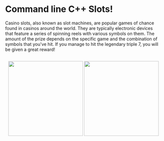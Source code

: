 # Command line C++ Slots!

Casino slots, also known as slot machines, are popular games of chance found in casinos around the world. 
They are typically electronic devices that feature a series of spinning reels with various symbols on them. 
The amount of the prize depends on the specific game and the combination of symbols that you've hit. 
If you manage to hit the legendary triple 7, you will be given a great reward!

##

<div align="center">
  <img src="https://user-images.githubusercontent.com/72495327/224430283-4c379309-4ed3-4f3c-b265-bbf85d9f756c.PNG" height="240"/>
  <img src="https://user-images.githubusercontent.com/72495327/224430335-cfa90bae-7a9e-44c3-88f2-bce3758f11b4.gif" height="240"/>
</div>


